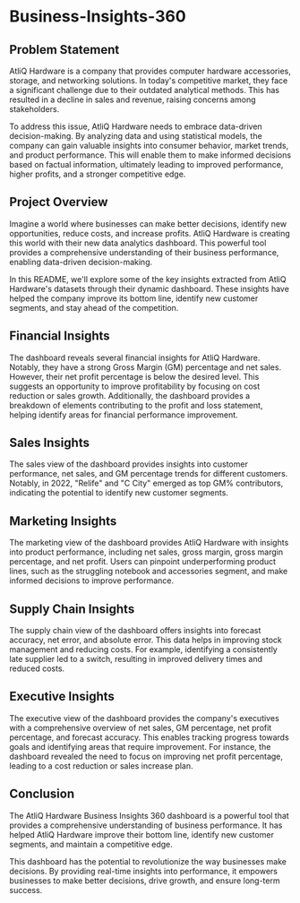 # Business-Insights-360


## Problem Statement

AtliQ Hardware is a company that provides computer hardware accessories, storage, and networking solutions. In today's competitive market, they face a significant challenge due to their outdated analytical methods. This has resulted in a decline in sales and revenue, raising concerns among stakeholders.

To address this issue, AtliQ Hardware needs to embrace data-driven decision-making. By analyzing data and using statistical models, the company can gain valuable insights into consumer behavior, market trends, and product performance. This will enable them to make informed decisions based on factual information, ultimately leading to improved performance, higher profits, and a stronger competitive edge.

## Project Overview

Imagine a world where businesses can make better decisions, identify new opportunities, reduce costs, and increase profits. AtliQ Hardware is creating this world with their new data analytics dashboard. This powerful tool provides a comprehensive understanding of their business performance, enabling data-driven decision-making.

In this README, we'll explore some of the key insights extracted from AtliQ Hardware's datasets through their dynamic dashboard. These insights have helped the company improve its bottom line, identify new customer segments, and stay ahead of the competition.

## Financial Insights

The dashboard reveals several financial insights for AtliQ Hardware. Notably, they have a strong Gross Margin (GM) percentage and net sales. However, their net profit percentage is below the desired level. This suggests an opportunity to improve profitability by focusing on cost reduction or sales growth. Additionally, the dashboard provides a breakdown of elements contributing to the profit and loss statement, helping identify areas for financial performance improvement.

## Sales Insights

The sales view of the dashboard provides insights into customer performance, net sales, and GM percentage trends for different customers. Notably, in 2022, "Relife" and "C City" emerged as top GM% contributors, indicating the potential to identify new customer segments.

## Marketing Insights

The marketing view of the dashboard provides AtliQ Hardware with insights into product performance, including net sales, gross margin, gross margin percentage, and net profit. Users can pinpoint underperforming product lines, such as the struggling notebook and accessories segment, and make informed decisions to improve performance.

## Supply Chain Insights

The supply chain view of the dashboard offers insights into forecast accuracy, net error, and absolute error. This data helps in improving stock management and reducing costs. For example, identifying a consistently late supplier led to a switch, resulting in improved delivery times and reduced costs.

## Executive Insights

The executive view of the dashboard provides the company's executives with a comprehensive overview of net sales, GM percentage, net profit percentage, and forecast accuracy. This enables tracking progress towards goals and identifying areas that require improvement. For instance, the dashboard revealed the need to focus on improving net profit percentage, leading to a cost reduction or sales increase plan.

## Conclusion

The AtliQ Hardware Business Insights 360 dashboard is a powerful tool that provides a comprehensive understanding of business performance. It has helped AtliQ Hardware improve their bottom line, identify new customer segments, and maintain a competitive edge.

This dashboard has the potential to revolutionize the way businesses make decisions. By providing real-time insights into performance, it empowers businesses to make better decisions, drive growth, and ensure long-term success.

